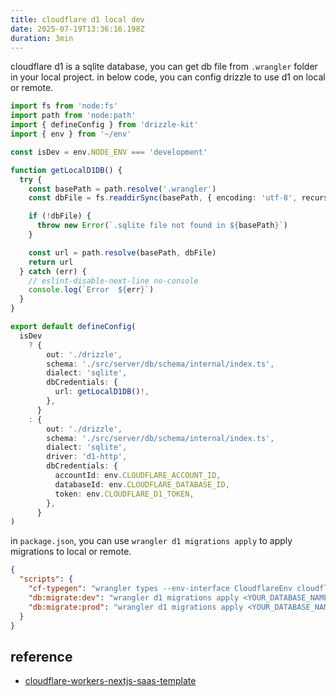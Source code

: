 ```yaml
---
title: cloudflare d1 local dev
date: 2025-07-19T13:36:16.198Z
duration: 3min
---
```


cloudflare d1 is a sqlite database, you can get db file from `.wrangler` folder in your local project. in below code, you can config drizzle to use d1 on local or remote.

```ts title="drizzle.config.ts"
import fs from 'node:fs'
import path from 'node:path'
import { defineConfig } from 'drizzle-kit'
import { env } from '~/env'

const isDev = env.NODE_ENV === 'development'

function getLocalD1DB() {
  try {
    const basePath = path.resolve('.wrangler')
    const dbFile = fs.readdirSync(basePath, { encoding: 'utf-8', recursive: true }).find((f) => f.endsWith('.sqlite'))

    if (!dbFile) {
      throw new Error(`.sqlite file not found in ${basePath}`)
    }

    const url = path.resolve(basePath, dbFile)
    return url
  } catch (err) {
    // eslint-disable-next-line no-console
    console.log(`Error  ${err}`)
  }
}

export default defineConfig(
  isDev
    ? {
        out: './drizzle',
        schema: './src/server/db/schema/internal/index.ts',
        dialect: 'sqlite',
        dbCredentials: {
          url: getLocalD1DB()!,
        },
      }
    : {
        out: './drizzle',
        schema: './src/server/db/schema/internal/index.ts',
        dialect: 'sqlite',
        driver: 'd1-http',
        dbCredentials: {
          accountId: env.CLOUDFLARE_ACCOUNT_ID,
          databaseId: env.CLOUDFLARE_DATABASE_ID,
          token: env.CLOUDFLARE_D1_TOKEN,
        },
      }
)
```

in `package.json`, you can use `wrangler d1 migrations apply` to apply migrations to local or remote.

```json
{
  "scripts": {
    "cf-typegen": "wrangler types --env-interface CloudflareEnv cloudflare-env.d.ts",
    "db:migrate:dev": "wrangler d1 migrations apply <YOUR_DATABASE_NAME> --local",
    "db:migrate:prod": "wrangler d1 migrations apply <YOUR_DATABASE_NAME> --remote"
  }
}
```

## reference

- [cloudflare-workers-nextjs-saas-template](https://github.com/LubomirGeorgiev/cloudflare-workers-nextjs-saas-template)